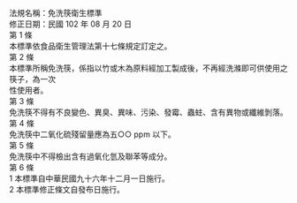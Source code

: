 法規名稱：免洗筷衛生標準  
修正日期：民國 102 年 08 月 20 日  
第 1 條  
本標準依食品衛生管理法第十七條規定訂定之。  
第 2 條  
本標準所稱免洗筷，係指以竹或木為原料經加工製成後，不再經洗滌即可供使用之筷子，為一次  
性使用者。  
第 3 條  
免洗筷不得有不良變色、異臭、異味、污染、發霉、蟲蛀、含有異物或纖維剝落。  
第 4 條  
免洗筷中二氧化硫殘留量應為五○○ ppm 以下。  
第 5 條  
免洗筷中不得檢出含有過氧化氫及聯苯等成分。  
第 6 條  
1 本標準自中華民國九十六年十二月一日施行。  
2 本標準修正條文自發布日施行。  


